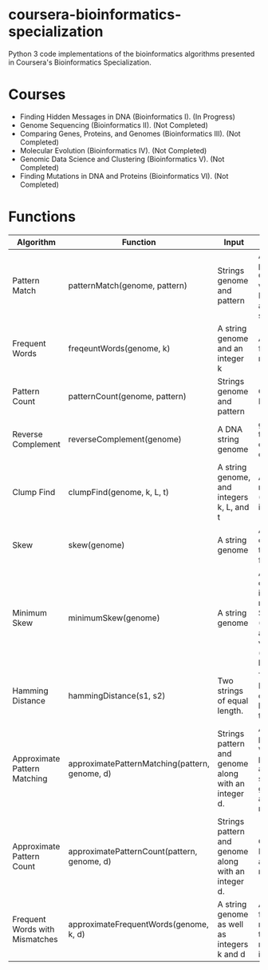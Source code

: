 # coursera-bioinformatics-specialization
Python 3 code implementations of the bioinformatics algorithms presented in Coursera's Bioinformatics Specialization.

# Courses
- Finding Hidden Messages in DNA (Bioinformatics I). (In Progress)
- Genome Sequencing (Bioinformatics II). (Not Completed)
- Comparing Genes, Proteins, and Genomes (Bioinformatics III). (Not Completed) 
- Molecular Evolution (Bioinformatics IV). (Not Completed)
- Genomic Data Science and Clustering (Bioinformatics V).  (Not Completed)
- Finding Mutations in DNA and Proteins (Bioinformatics VI). (Not Completed)

# Functions

| Algorithm                          | Function                                       | Input                                                      | Output                                                                                                       |
| ---------------------------------- | ---------------------------------------------- | ---------------------------------------------------------- | ------------------------------------------------------------------------------------------------------------ |
| Pattern Match                      | patternMatch(genome, pattern)                  | Strings genome and pattern                                 | All starting positions in Genome where Pattern appears as a substring                                        |
| Frequent Words                     | freqeuntWords(genome, k)                       | A string genome and an integer k                           | All most frequent k-mers in Text                                                                             |
| Pattern Count                      | patternCount(genome, pattern)                  | Strings genome and pattern                                 | Count(Text, Pattern)                                                                                         |
| Reverse Complement                 | reverseComplement(genome)                      | A DNA string genome                                        | genomerc , the reverse complement of genome                                                                  |
| Clump Find                         | clumpFind(genome, k, L, t)                     | A string genome, and integers k, L, and t                  | All distinct k-mers forming (L, t)-clumps in Genome.                                                         |
| Skew                               | skew(genome)                                   | A string genome                                            | An array containing the skew from 5' to 3'                                                                   |
| Minimum Skew                       | minimumSkew(genome)                            | A string genome                                            | An array containing all integer(s) i minimizing Skewi (Genome) among all values of i (from 0 to len(Genome)) |
| Hamming Distance                   | hammingDistance(s1, s2)                        | Two strings of equal length.                               | The Hamming distance between these strings.                                                                  |
| Approximate Pattern Matching       | approximatePatternMatching(pattern, genome, d) | Strings pattern and genome along with an integer d.        | All starting positions where pattern appears as a substring of genome with at most d mismatches.             |
| Approximate Pattern Count          | approximatePatternCount(pattern, genome, d)    | Strings pattern and genome along with an integer d.        | Count(Text, Pattern) with at most d mismatches.                                                              |
| Frequent Words with Mismatches     | approximateFrequentWords(genome, k, d)         | A string genome as well as integers k and d                | All most frequent k-mers with up to d mismatches in genome                                                   |